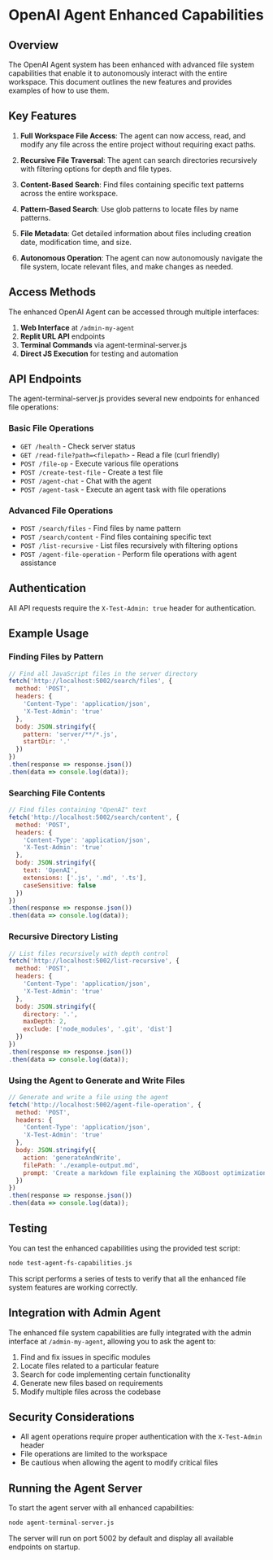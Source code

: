 # OpenAI Agent Enhanced Capabilities

## Overview

The OpenAI Agent system has been enhanced with advanced file system capabilities that enable it to autonomously interact with the entire workspace. This document outlines the new features and provides examples of how to use them.

## Key Features

1. **Full Workspace File Access**: The agent can now access, read, and modify any file across the entire project without requiring exact paths.

2. **Recursive File Traversal**: The agent can search directories recursively with filtering options for depth and file types.

3. **Content-Based Search**: Find files containing specific text patterns across the entire workspace.

4. **Pattern-Based Search**: Use glob patterns to locate files by name patterns.

5. **File Metadata**: Get detailed information about files including creation date, modification time, and size.

6. **Autonomous Operation**: The agent can now autonomously navigate the file system, locate relevant files, and make changes as needed.

## Access Methods

The enhanced OpenAI Agent can be accessed through multiple interfaces:

1. **Web Interface** at `/admin-my-agent`
2. **Replit URL API** endpoints
3. **Terminal Commands** via agent-terminal-server.js
4. **Direct JS Execution** for testing and automation

## API Endpoints

The agent-terminal-server.js provides several new endpoints for enhanced file operations:

### Basic File Operations

- `GET /health` - Check server status
- `GET /read-file?path=<filepath>` - Read a file (curl friendly)
- `POST /file-op` - Execute various file operations
- `POST /create-test-file` - Create a test file
- `POST /agent-chat` - Chat with the agent
- `POST /agent-task` - Execute an agent task with file operations

### Advanced File Operations

- `POST /search/files` - Find files by name pattern
- `POST /search/content` - Find files containing specific text
- `POST /list-recursive` - List files recursively with filtering options
- `POST /agent-file-operation` - Perform file operations with agent assistance

## Authentication

All API requests require the `X-Test-Admin: true` header for authentication.

## Example Usage

### Finding Files by Pattern

```javascript
// Find all JavaScript files in the server directory
fetch('http://localhost:5002/search/files', {
  method: 'POST',
  headers: {
    'Content-Type': 'application/json',
    'X-Test-Admin': 'true'
  },
  body: JSON.stringify({
    pattern: 'server/**/*.js',
    startDir: '.'
  })
})
.then(response => response.json())
.then(data => console.log(data));
```

### Searching File Contents

```javascript
// Find files containing "OpenAI" text
fetch('http://localhost:5002/search/content', {
  method: 'POST',
  headers: {
    'Content-Type': 'application/json',
    'X-Test-Admin': 'true'
  },
  body: JSON.stringify({
    text: 'OpenAI',
    extensions: ['.js', '.md', '.ts'],
    caseSensitive: false
  })
})
.then(response => response.json())
.then(data => console.log(data));
```

### Recursive Directory Listing

```javascript
// List files recursively with depth control
fetch('http://localhost:5002/list-recursive', {
  method: 'POST',
  headers: {
    'Content-Type': 'application/json',
    'X-Test-Admin': 'true'
  },
  body: JSON.stringify({
    directory: '.',
    maxDepth: 2,
    exclude: ['node_modules', '.git', 'dist']
  })
})
.then(response => response.json())
.then(data => console.log(data));
```

### Using the Agent to Generate and Write Files

```javascript
// Generate and write a file using the agent
fetch('http://localhost:5002/agent-file-operation', {
  method: 'POST',
  headers: {
    'Content-Type': 'application/json',
    'X-Test-Admin': 'true'
  },
  body: JSON.stringify({
    action: 'generateAndWrite',
    filePath: './example-output.md',
    prompt: 'Create a markdown file explaining the XGBoost optimization process used in our trading system.'
  })
})
.then(response => response.json())
.then(data => console.log(data));
```

## Testing

You can test the enhanced capabilities using the provided test script:

```bash
node test-agent-fs-capabilities.js
```

This script performs a series of tests to verify that all the enhanced file system features are working correctly.

## Integration with Admin Agent

The enhanced file system capabilities are fully integrated with the admin interface at `/admin-my-agent`, allowing you to ask the agent to:

1. Find and fix issues in specific modules
2. Locate files related to a particular feature
3. Search for code implementing certain functionality
4. Generate new files based on requirements
5. Modify multiple files across the codebase

## Security Considerations

- All agent operations require proper authentication with the `X-Test-Admin` header
- File operations are limited to the workspace
- Be cautious when allowing the agent to modify critical files

## Running the Agent Server

To start the agent server with all enhanced capabilities:

```bash
node agent-terminal-server.js
```

The server will run on port 5002 by default and display all available endpoints on startup.